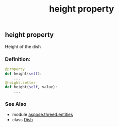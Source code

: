 ﻿---
title: height property
second_title: Aspose.3D for Python via .NET API References
description: 
type: docs
weight: 120
url: /python-net/aspose.threed.entities/dish/height/
is_root: false
---

## height property


Height of the dish
### Definition:
```python
@property
def height(self):
    ...
@height.setter
def height(self, value):
    ...
```

### See Also
* module [aspose.threed.entities](../../)
* class [Dish](/3d/python-net/aspose.threed.entities/dish)

